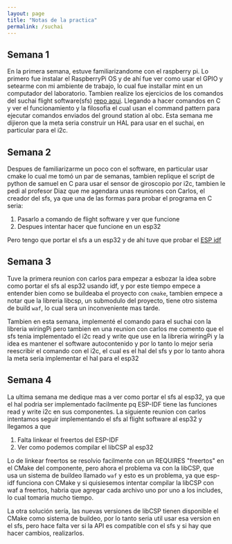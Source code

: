 ```yaml
---
layout: page
title: "Notas de la practica"
permalink: /suchai
---
```


## Semana 1
En la primera semana, estuve familiarizandome con el raspberry pi. Lo primero fue instalar el
RaspberryPi OS y de ahí fue ver como usar el GPIO y setearme con mi ambiente de trabajo, lo cual fue installar mint en un computador del laboratorio. Tambien realize los ejercicios de los comandos del suchai flight software(sfs) [repo aqui](https://gitlab.com/spel-uchile/suchai-flight-software). Llegando a hacer comandos en C y ver el funcionamiento y la filosofia el cual usan el command pattern para ejecutar comandos enviados del ground station al obc. Esta semana me dijieron que la meta seria construir un HAL para usar en el suchai, en particular para el i2c.

## Semana 2
 
 Despues de familiarizarme un poco con el software, en particular usar cmake lo cual me tomó un par de semanas, tambien replique el script de python de samuel en C para usar el sensor de giroscopio por i2c, tambien le pedi al profesor Diaz que me agendara unas reuniones con
 Carlos, el creador del sfs, ya que una de las formas para probar el programa en C seria:

1. Pasarlo a comando de flight software y ver que funcione
2. Despues intentar hacer que funcione en un esp32

Pero tengo que portar el sfs a un esp32 y de ahí tuve que probar el [ESP idf](https://docs.espressif.com/projects/esp-idf/en/latest/esp32/)

## Semana 3
Tuve la primera reunion con carlos para empezar a esbozar la idea sobre como portar el sfs al esp32 usando idf, y por este tiempo empece a entender bien como se buildeaba el proyecto con `cmake`, tambien empece a notar que la libreria libcsp, un submodulo del proyecto, tiene otro sistema de build `waf`, lo cual sera un inconveniente mas tarde.

Tambien en esta semana, implementé el comando para el suchai con la libreria wiringPi pero tambien en una reunion con carlos me comento que el sfs tenia implementado el i2c read y write que use en la libreria wiringPi y la idea es mantener el software autocontenido y por lo tanto lo mejor seria reescribir el comando con el i2c, el cual es el hal del sfs y por lo tanto ahora la meta seria implementar el hal para el esp32

## Semana 4

La ultima semana me dedique mas a ver como portar el sfs al esp32, ya que el hal podria ser implementado facilmente pq ESP-IDF tiene las funciones read y write i2c en sus componentes. La siguiente reunion con carlos intentamos seguir implementando el sfs al flight software al esp32 y llegamos a que
1. Falta linkear el freertos del ESP-IDF
2. Ver como podemos compilar el libCSP al esp32

Lo de linkear freertos se resolvio facilmente con un REQUIRES "freertos" en el CMake del componente, pero ahora el problema va con la libCSP, que usa un sistema de buildeo llamado `waf` y esto es un problema, ya que esp-idf funciona con CMake y si quisiesemos intentar compilar la libCSP con waf a freertos, habria que agregar cada archivo uno por uno a los includes, lo cual tomaria mucho tiempo.

La otra solución sería, las nuevas versiones de libCSP tienen disponible el CMake como sistema de buildeo, por lo tanto seria util usar esa version en el sfs, pero hace falta ver si la API es compatible con el sfs y si hay que hacer cambios, realizarlos.